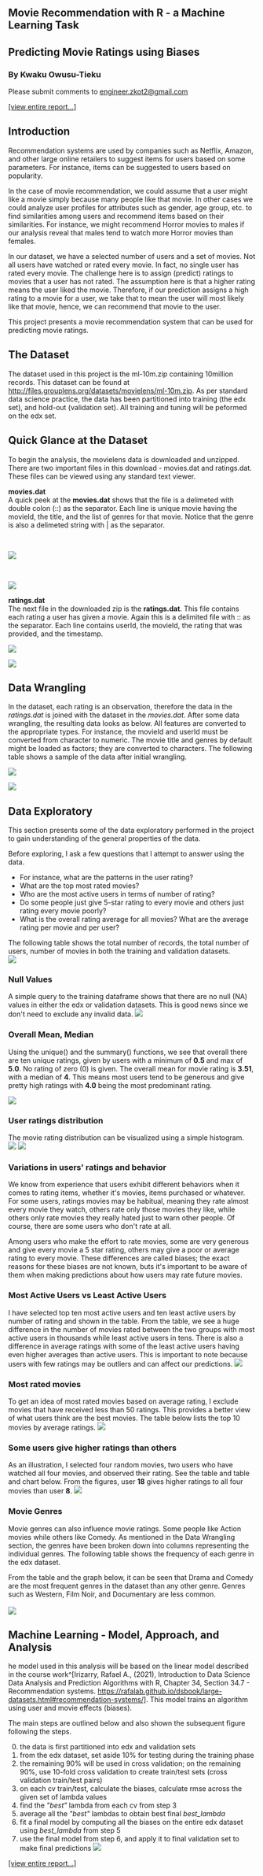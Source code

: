 
## Movie Recommendation with R  - a Machine Learning Task
## Predicting Movie Ratings using Biases

### By Kwaku Owusu-Tieku
Please submit comments to engineer.zkot2@gmail.com

  
[[view entire report...]](https://github.com/kowusu01/KOwusu.Tieku.HarvardX.Capstone.Movielens/blob/main/report.pdf)
  

## Introduction

Recommendation systems are used by companies such as Netflix, Amazon, and other large online retailers to suggest items for users based on some parameters. For instance, items can be suggested to users based on popularity.  

In the case of movie recommendation, we could assume that a user might like a movie simply because many people like that movie.  In other cases we could analyze user profiles for attributes such as gender, age group, etc. to find similarities among users and recommend items based on their similarities. For instance, we might recommend Horror movies to males if our analysis reveal that males tend to watch more Horror movies than females. 

In our dataset, we have a selected number of users and a set of movies. Not all users have watched or rated every movie. In fact, no single user has rated every movie. The challenge here is to assign (predict) ratings to movies that a user has not rated. The assumption here is that a higher rating means the user liked the movie. Therefore, if our prediction assigns a high rating to a movie for a user, we take that to mean the user will most likely like that movie, hence, we can recommend that movie to the user.

This project presents a movie recommendation system that can be used for predicting movie ratings.

## The Dataset
The dataset used in this project is the ml-10m.zip containing 10million records. This dataset can be found at http://files.grouplens.org/datasets/movielens/ml-10m.zip.
As per standard data science practice, the data has been partitioned into training (the edx set), and hold-out (validation set). All training and tuning will be peformed on the edx set.

## Quick Glance at the Dataset
To begin the analysis, the movielens data is downloaded and unzipped. There are two important files in this download - movies.dat and ratings.dat. These files can be viewed using any standard text viewer.

**movies.dat**   
  A quick peek at the __movies.dat__ shows that the file is a delimeted with double colon (::) as the separator. Each line is unique movie having the movieId, the title, and the list of genres for that movie. Notice that the genre is also a delimeted string with | as the separator.   

<br/>  
  
![](https://github.com/kowusu01/KOwusu.Tieku.HarvardX.Capstone.Movielens/blob/main/images/raw_data_movies_record_structure.PNG?raw=true)
  
<br/>  

![](https://github.com/kowusu01/KOwusu.Tieku.HarvardX.Capstone.Movielens/blob/main/images/raw_data_movies.PNG?raw=true)

**ratings.dat**   
  The next file in the downloaded zip is the __ratings.dat__. This file contains each rating a user has given a movie. Again this is a delimited file with :: as the separator. Each line contains userId, the movieId, the rating that was provided, and the timestamp.   


![](https://github.com/kowusu01/KOwusu.Tieku.HarvardX.Capstone.Movielens/blob/main/images/raw_data_ratings_record_structure.PNG?raw=true)
  
![](https://github.com/kowusu01/KOwusu.Tieku.HarvardX.Capstone.Movielens/blob/main/images/raw_data_ratings.PNG?raw=true)

## Data Wrangling
In the dataset, each rating is an observation, therefore the data in the _ratings.dat_ is joined with the dataset in the _movies.dat_. After some data wrangling, the resulting data looks as below. All features are converted to the appropriate types. For instance, the movieId and userId must be converted from character to numeric. The movie title and genres by default might be loaded as factors; they are converted to characters. The following table shows a sample of the data after initial wrangling.      

![](https://github.com/kowusu01/KOwusu.Tieku.HarvardX.Capstone.Movielens/blob/main/images/sample_data.PNG?raw=true)


![](https://github.com/kowusu01/KOwusu.Tieku.HarvardX.Capstone.Movielens/blob/main/images/sample_data-table.PNG?raw=true)


## Data Exploratory
This section presents some of the data exploratory performed in the project to gain understanding of the general properties of the data.

Before exploring, I ask a few questions that I attempt to answer using the data. 

* For instance, what are the patterns in the user rating? 
* What are the top most rated movies?
* Who are the most active users in terms of number of rating?
* Do some people just give 5-star rating to every movie and others just rating every movie poorly?
* What is the overall rating average for all movies? What are the average rating per movie and per user?

The following table shows the total number of records, the total number of users, number of movies in both the training and validation datasets.  
![](https://github.com/kowusu01/KOwusu.Tieku.HarvardX.Capstone.Movielens/blob/main/images/data-exploratory-1.PNG?raw=true)

### Null Values
A simple query to the training dataframe shows that there are no null (NA) values in either the edx or validation datasets. This is good news since we don't need to exclude any invalid data.
![](https://github.com/kowusu01/KOwusu.Tieku.HarvardX.Capstone.Movielens/blob/main/images/data-exploratory-null-values.PNG?raw=true)

### Overall Mean, Median
Using the unique() and the summary() functions, we see that overall there are ten unique ratings, given by users with a minimum of __0.5__ and max of __5.0__. No rating of zero (0) is given. The overall mean for movie rating is __3.51__, with a median of __4__. This means most users tend to be generous and give pretty high ratings with __4.0__ being the most predominant rating.

![](https://github.com/kowusu01/KOwusu.Tieku.HarvardX.Capstone.Movielens/blob/main/images/data-exploratory-mean-median.PNG?raw=true)


### User ratings distribution
The movie rating distribution can be visualized using a simple histogram.   
![](https://github.com/kowusu01/KOwusu.Tieku.HarvardX.Capstone.Movielens/blob/main/images/rating-distribution-code.PNG?raw=true)
![](https://github.com/kowusu01/KOwusu.Tieku.HarvardX.Capstone.Movielens/blob/main/images/rating-distribution.PNG?raw=true)



### Variations in users' ratings and behavior 
We know from experience that users exhibit different behaviors when it comes to rating items, whether it's movies, items purchased or whatever. For some users, ratings movies may be habitual, meaning they rate almost every movie they watch, others rate only those movies they like, while others only rate movies they really hated just to warn other people. Of course, there are some users who don't rate at all. 

Among users who make the effort to rate movies, some are very generous and give every movie a 5 star rating, others may give a poor or average rating to every movie. These differences are called biases; the exact reasons for these biases are not known, buts it's important to be aware of them when making predictions about how users may rate future movies. 


### Most Active Users vs Least Active Users
I have selected top ten most active users and ten least active users by number of rating and shown in the table. From the table, we see a huge difference in the number of movies rated between the two groups with most active users in thousands while least active users in tens. There is also a difference in average ratings with some of the least active users having even higher averages than active users. This is important to note because users with few ratings may be outliers and can affect our predictions. 
![](https://github.com/kowusu01/KOwusu.Tieku.HarvardX.Capstone.Movielens/blob/main/images/most-active-least-active-users.PNG?raw=true)

### Most rated movies
To get an idea of most rated movies based on average rating, I exclude movies that have received less than 50 ratings. This provides a better view of what users think are the best movies. The table below lists the top 10 movies by average ratings. 
![](https://github.com/kowusu01/KOwusu.Tieku.HarvardX.Capstone.Movielens/blob/main/images/most-rated-movies.PNG?raw=true)

### Some users give higher ratings than others 
As an illustration, I selected four random movies, two users who have watched all four movies, and observed their rating. See the table and table and chart below. From the figures, user __18__ gives higher ratings to all four movies than user __8__.
![](https://github.com/kowusu01/KOwusu.Tieku.HarvardX.Capstone.Movielens/blob/main/images/some-users-rate-higher-than-others.PNG?raw=true)

### Movie Genres
Movie genres can also influence movie ratings. Some people like Action movies while others like Comedy. As mentioned in the Data Wrangling section, the genres have been broken down into columns representing the individual genres. The following table shows the frequency of each genre in the edx dataset. 
  
  
From the table and the graph below, it can be seen that Drama and Comedy are the most frequent genres in the dataset than any other genre. Genres such as Western, Film Noir, and Documentary are less common.   
<br/>
![](https://github.com/kowusu01/KOwusu.Tieku.HarvardX.Capstone.Movielens/blob/main/images/genre-distribution.PNG?raw=true)


## Machine Learning - Model, Approach, and Analysis
he model used in this analysis will be based on the linear model described in the course work^[Irizarry, Rafael A., (2021), Introduction to Data Science Data Analysis and Prediction Algorithms with R, Chapter 34, Section 34.7 - Recommendation systems. https://rafalab.github.io/dsbook/large-datasets.html#recommendation-systems/]. This model trains an algorithm using user and movie effects (biases). 


The main steps are outlined below and also shown the subsequent figure following the steps.

0. the data is first partitioned into edx and validation sets
1. from the edx dataset, set aside 10% for testing during the training phase
2. the remaining 90% will be used in cross validation; on the remaining 90%, use 10-fold cross validation to create train/test sets (cross validation train/test pairs)
3. on each cv train/test, calculate the biases, calculate rmse across the given set of lambda values
4. find the _"best"_ lambda from each cv from step 3
5. average all the _"best"_ lambdas to obtain best final _best_lambda_
6. fit a final model by computing all the biases on the entire edx dataset using _best_lambda_ from step 5
7. use the final model from step 6, and apply it to final validation set to make final predictions
![](https://github.com/kowusu01/KOwusu.Tieku.HarvardX.Capstone.Movielens/blob/main/images/modeling_approach-orig.PNG?raw=true)

[[view entire report...]](https://github.com/kowusu01/KOwusu.Tieku.HarvardX.Capstone.Movielens/blob/main/report.pdf)
